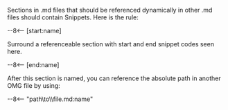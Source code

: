 Sections in .md files that should be referenced dynamically in other .md files should contain Snippets. Here is the rule:

\--8<-- \[start:name]

Surround a referenceable section with start and end snippet codes seen here.

--8<-- \[end:name]

After this section is named, you can reference the absolute path in another OMG file by using:

\--8<-- "path\\to\\\file.md:name"
